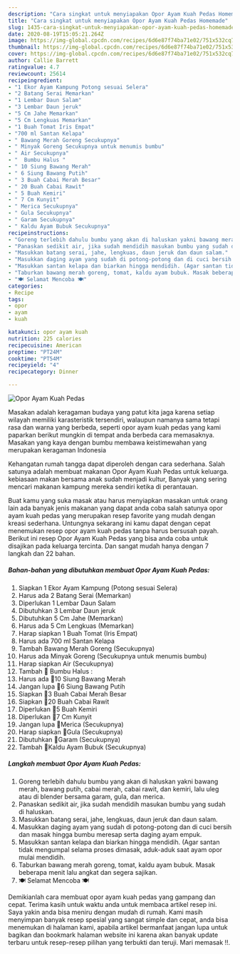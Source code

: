 ```yaml
---
description: "Cara singkat untuk menyiapakan Opor Ayam Kuah Pedas Homemade"
title: "Cara singkat untuk menyiapakan Opor Ayam Kuah Pedas Homemade"
slug: 1435-cara-singkat-untuk-menyiapakan-opor-ayam-kuah-pedas-homemade
date: 2020-08-19T15:05:21.264Z
image: https://img-global.cpcdn.com/recipes/6d6e87f74ba71e02/751x532cq70/opor-ayam-kuah-pedas-foto-resep-utama.jpg
thumbnail: https://img-global.cpcdn.com/recipes/6d6e87f74ba71e02/751x532cq70/opor-ayam-kuah-pedas-foto-resep-utama.jpg
cover: https://img-global.cpcdn.com/recipes/6d6e87f74ba71e02/751x532cq70/opor-ayam-kuah-pedas-foto-resep-utama.jpg
author: Callie Barrett
ratingvalue: 4.7
reviewcount: 25614
recipeingredient:
- "1 Ekor Ayam Kampung Potong sesuai Selera"
- "2 Batang Serai Memarkan"
- "1 Lembar Daun Salam"
- "3 Lembar Daun jeruk"
- "5 Cm Jahe Memarkan"
- "5 Cm Lengkuas Memarkan"
- "1 Buah Tomat Iris Empat"
- "700 ml Santan Kelapa"
- " Bawang Merah Goreng Secukupnya"
- " Minyak Goreng Secukupnya untuk menumis bumbu"
- " Air Secukupnya"
- "  Bumbu Halus "
- " 10 Siung Bawang Merah"
- " 6 Siung Bawang Putih"
- " 3 Buah Cabai Merah Besar"
- " 20 Buah Cabai Rawit"
- " 5 Buah Kemiri"
- " 7 Cm Kunyit"
- " Merica Secukupnya"
- " Gula Secukupnya"
- " Garam Secukupnya"
- " Kaldu Ayam Bubuk Secukupnya"
recipeinstructions:
- "Goreng terlebih dahulu bumbu yang akan di haluskan yakni bawang merah, bawang putih, cabai merah, cabai rawit, dan kemiri, lalu uleg atau di blender bersama garam, gula, dan merica."
- "Panaskan sedikit air, jika sudah mendidih masukan bumbu yang sudah di haluskan."
- "Masukkan batang serai, jahe, lengkuas, daun jeruk dan daun salam."
- "Masukkan daging ayam yang sudah di potong-potong dan di cuci bersih dan masak hingga bumbu meresap serta daging ayam empuk."
- "Masukkan santan kelapa dan biarkan hingga mendidih. (Agar santan tidak mengumpal selama proses dimasak, aduk-aduk saat ayam opor mulai mendidih."
- "Taburkan bawang merah goreng, tomat, kaldu ayam bubuk. Masak beberapa menit lalu angkat dan segera sajikan."
- "🍽 Selamat Mencoba 🍽"
categories:
- Recipe
tags:
- opor
- ayam
- kuah

katakunci: opor ayam kuah 
nutrition: 225 calories
recipecuisine: American
preptime: "PT24M"
cooktime: "PT54M"
recipeyield: "4"
recipecategory: Dinner

---
```



![Opor Ayam Kuah Pedas](https://img-global.cpcdn.com/recipes/6d6e87f74ba71e02/751x532cq70/opor-ayam-kuah-pedas-foto-resep-utama.jpg)

Masakan adalah keragaman budaya yang patut kita jaga karena setiap wilayah memiliki karasteristik tersendiri, walaupun namanya sama tetapi rasa dan warna yang berbeda, seperti opor ayam kuah pedas yang kami paparkan berikut mungkin di tempat anda berbeda cara memasaknya. Masakan yang kaya dengan bumbu membawa keistimewahan yang merupakan keragaman Indonesia



Kehangatan rumah tangga dapat diperoleh dengan cara sederhana. Salah satunya adalah membuat makanan Opor Ayam Kuah Pedas untuk keluarga. kebiasaan makan bersama anak sudah menjadi kultur, Banyak yang sering mencari makanan kampung mereka sendiri ketika di perantauan.

Buat kamu yang suka masak atau harus menyiapkan masakan untuk orang lain ada banyak jenis makanan yang dapat anda coba salah satunya opor ayam kuah pedas yang merupakan resep favorite yang mudah dengan kreasi sederhana. Untungnya sekarang ini kamu dapat dengan cepat menemukan resep opor ayam kuah pedas tanpa harus bersusah payah.
Berikut ini resep Opor Ayam Kuah Pedas yang bisa anda coba untuk disajikan pada keluarga tercinta. Dan sangat mudah hanya dengan 7 langkah dan 22 bahan.


<!--inarticleads1-->

##### Bahan-bahan yang dibutuhkan membuat Opor Ayam Kuah Pedas:

1. Siapkan 1 Ekor Ayam Kampung (Potong sesuai Selera)
1. Harus ada 2 Batang Serai (Memarkan)
1. Diperlukan 1 Lembar Daun Salam
1. Dibutuhkan 3 Lembar Daun jeruk
1. Dibutuhkan 5 Cm Jahe (Memarkan)
1. Harus ada 5 Cm Lengkuas (Memarkan)
1. Harap siapkan 1 Buah Tomat (Iris Empat)
1. Harus ada 700 ml Santan Kelapa
1. Tambah  Bawang Merah Goreng (Secukupnya)
1. Harus ada  Minyak Goreng (Secukupnya untuk menumis bumbu)
1. Harap siapkan  Air (Secukupnya)
1. Tambah  🧺 Bumbu Halus :
1. Harus ada  🐣10 Siung Bawang Merah
1. Jangan lupa  🐣6 Siung Bawang Putih
1. Siapkan  🐣3 Buah Cabai Merah Besar
1. Siapkan  🐣20 Buah Cabai Rawit
1. Diperlukan  🐣5 Buah Kemiri
1. Diperlukan  🐣7 Cm Kunyit
1. Jangan lupa  🐣Merica (Secukupnya)
1. Harap siapkan  🐣Gula (Secukupnya)
1. Dibutuhkan  🐣Garam (Secukupnya)
1. Tambah  🐣Kaldu Ayam Bubuk (Secukupnya)




<!--inarticleads2-->

##### Langkah membuat  Opor Ayam Kuah Pedas:

1. Goreng terlebih dahulu bumbu yang akan di haluskan yakni bawang merah, bawang putih, cabai merah, cabai rawit, dan kemiri, lalu uleg atau di blender bersama garam, gula, dan merica.
1. Panaskan sedikit air, jika sudah mendidih masukan bumbu yang sudah di haluskan.
1. Masukkan batang serai, jahe, lengkuas, daun jeruk dan daun salam.
1. Masukkan daging ayam yang sudah di potong-potong dan di cuci bersih dan masak hingga bumbu meresap serta daging ayam empuk.
1. Masukkan santan kelapa dan biarkan hingga mendidih. (Agar santan tidak mengumpal selama proses dimasak, aduk-aduk saat ayam opor mulai mendidih.
1. Taburkan bawang merah goreng, tomat, kaldu ayam bubuk. Masak beberapa menit lalu angkat dan segera sajikan.
1. 🍽 Selamat Mencoba 🍽




Demikianlah cara membuat opor ayam kuah pedas yang gampang dan cepat. Terima kasih untuk waktu anda untuk membaca artikel resep ini. Saya yakin anda bisa meniru dengan mudah di rumah. Kami masih menyimpan banyak resep spesial yang sangat simple dan cepat, anda bisa menemukan di halaman kami, apabila artikel bermanfaat jangan lupa untuk bagikan dan bookmark halaman website ini karena akan banyak update terbaru untuk resep-resep pilihan yang terbukti dan teruji. Mari memasak !!. 
